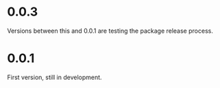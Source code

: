 # 0.0.3

Versions between this and 0.0.1 are testing the package release process.

# 0.0.1

First version, still in development.

